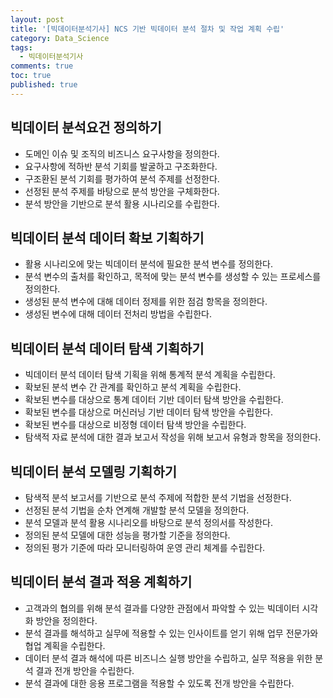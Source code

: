 ```yaml
---
layout: post
title: '[빅데이터분석기사] NCS 기반 빅데이터 분석 절차 및 작업 계획 수립'
category: Data_Science
tags:
  - 빅데이터분석기사
comments: true
toc: true
published: true
---
```

## 빅데이터 분석요건 정의하기
  
  - 도메인 이슈 및 조직의 비즈니스 요구사항을 정의한다.
  - 요구사항에 적하반 분석 기회를 발굴하고 구조화한다.
  - 구조환된 분석 기회를 평가하여 분석 주제를 선정한다.
  - 선정된 분석 주제를 바탕으로 분석 방안을 구체화한다.
  - 분석 방안을 기반으로 분석 활용 시나리오를 수립한다.

## 빅데이터 분석 데이터 확보 기획하기

  - 활용 시나리오에 맞는 빅데이터 분석에 필요한 분석 변수를 정의한다.
  - 분석 변수의 출처를 확인하고, 목적에 맞는 분석 변수를 생성할 수 있는 프로세스를 정의한다.
  - 생성된 분석 변수에 대해 데이터 정제를 위한 점검 항목을 정의한다.
  - 생성된 변수에 대해 데이터 전처리 방법을 수립한다.

## 빅데이터 분석 데이터 탐색 기획하기

  - 빅데이터 분석 데이터 탐색 기획을 위해 통계적 분석 계획을 수립한다.
  - 확보된 분석 변수 간 관계를 확인하고 분석 계획을 수립한다.
  - 확보된 변수를 대상으로 통계 데이터 기반 데이터 탐색 방안을 수립한다.
  - 확보된 변수를 대상으로 머신러닝 기반 데이터 탐색 방안을 수립한다.
  - 확보된 변수를 대상으로 비정형 데이터 탐색 방안을 수립한다.
  - 탐색적 자료 분석에 대한 결과 보고서 작성을 위해 보고서 유형과 항목을 정의한다.

## 빅데이터 분석 모델링 기획하기

  - 탐색적 분석 보고서를 기반으로 분석 주제에 적합한 분석 기법을 선정한다.
  - 선정된 분석 기법을 순차 연계해 개발할 분석 모델을 정의한다.
  - 분석 모델과 분석 활용 시나리오를 바탕으로 분석 정의서를 작성한다.
  - 정의된 분석 모델에 대한 성능을 평가할 기준을 정의한다.
  - 정의된 평가 기준에 따라 모니터링하여 운영 관리 체계를 수립한다.

## 빅데이터 분석 결과 적용 계획하기

  - 고객과의 협의를 위해 분석 결과를 다양한 관점에서 파악할 수 있는 빅데이터 시각화 방안을 정의한다.
  - 분석 결과를 해석하고 실무에 적용할 수 있는 인사이트를 얻기 위해 업무 전문가와 협업 계획을 수립한다.
  - 데이터 분석 결과 해석에 따른 비즈니스 실행 방안을 수립하고, 실무 적용을 위한 분석 결과 전개 방안을 수립한다.
  - 분석 결과에 대한 응용 프로그램을 적용할 수 있도록 전개 방안을 수립한다.

